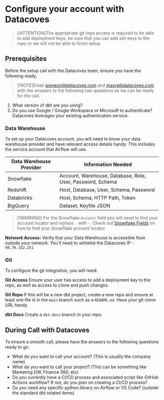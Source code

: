 # Configure your account with Datacoves

>[!ATTENTION]The appropriate git repo access is required to be able to add deployment keys, be sure that you can add ssh keys to the repo or we will not be able to finish setup.

## Prerequisites

Before the setup call with the Datacoves team, ensure you have the following ready.

>[!NOTE]Email gomezn@datacoves.com and mayra@datacoves.com with the answers to the following two questions so we can be ready for the call.

1. What version of dbt are you using?
2. Do you use Google / Google Workspace or Microsoft to authenticate? Datacoves leverages your existing authentication service.

### Data Warehouse

To set up your Datacoves account, you will need to know your data warehouse provider and have relevant access details handy. This includes the service account that Airflow will use.  
        
| Data Warehouse Provider | Information Needed |
| --- | --- |
| Snowflake | Account, Warehouse, Database, Role, User, Password, Schema |
| Redshift | Host, Database, User, Schema, Password |
| Databricks | Host, Schema, HTTP Path, Token |
| BigQuery | Dataset, Keyfile JSON |

>[!WARNING] For the Snowflake `Account` field you will need to find your account locator and replace `.` with `-`. Check out [Snowflake Fields](how-tos/datacoves/how_to_connection_template.md#for-snowflake-the-available-fields-are) on how to find your Snowflake account locator.

**Network Access:** Verify that your Data Warehouse is accessible from outside your network. You'll need to whitelist the Datacoves IP - `40.76.152.251`

### Git

To configure the git integration, you will need:

**Git Access** Ensure your user has access to add a deployment key to the repo, as well as access to clone and push changes.

**Git Repo** If this will be a new dbt project, create a new repo and ensure at least one file is in the `main` branch such as a `README.md`. Have your git clone URL handy.

**dbt Docs** Create a `dbt-docs` branch in your repo.

## During Call with Datacoves
To ensure a smooth call, please have the answers to the following questions ready to go. 

- What do you want to call your account? (This is usually the company name)
- What do you want to call your project? (This can be something like Marketing DW, Finance 360, etc)
- Do you currently have a CI/CD process and associated script like GitHub Actions workflow? If not, do you plan on creating a CI/CD process?
- Do you need any specific python library on Airflow or VS Code? (outside the standard dbt related items)


